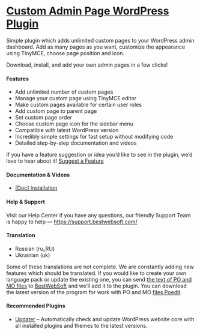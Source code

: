 <a href="https://bestwebsoft.com/products/wordpress/plugins/custom-admin-page/" target=_blank>Custom Admin Page WordPress Plugin</a>
========================

<p>Simple plugin which adds unlimited custom pages to your WordPress admin dashboard. Add as many pages as you want, customize the appearance using TinyMCE, choose page position and icon.</p>
<p>Download, install, and add your own admin pages in a few clicks!</p>
<p><span class="embed-youtube" style="text-align:center; display: block;"></span></p>
<h4>Features</h4>
<ul>
<li>Add unlimited number of custom pages</li>
<li>Manage your custom page using TinyMCE editor </li>
<li>Make custom pages available for certain user roles</li>
<li>Add custom page to parent page </li>
<li>Set custom page order</li>
<li>Choose custom page icon for the sidebar menu</li>
<li>Compatible with latest WordPress version </li>
<li>Incredibly simple settings for fast setup without modifying code</li>
<li>Detailed step-by-step documentation and videos</li>
</ul>
<p>If you have a feature suggestion or idea you&#8217;d like to see in the plugin, we&#8217;d love to hear about it! <a href="https://support.bestwebsoft.com/hc/en-us/requests/new" rel="nofollow">Suggest a Feature</a></p>
<h4>Documentation &amp; Videos</h4>
<ul>
<li><a href="https://docs.google.com/document/d/1-hvn6WRvWnOqj5v5pLUk7Awyu87lq5B_dO-Tv-MC9JQ/" rel="nofollow">[Doc] Installation</a></li>
</ul>
<h4>Help &amp; Support</h4>
<p>Visit our Help Center if you have any questions, our friendly Support Team is happy to help — <a href="https://support.bestwebsoft.com/" rel="nofollow">https://support.bestwebsoft.com/</a></p>
<h4>Translation</h4>
<ul>
<li>Russian (ru_RU)</li>
<li>Ukrainian (uk)</li>
</ul>
<p>Some of these translations are not complete. We are constantly adding new features which should be translated. If you would like to create your own language pack or update the existing one, you can send <a href="https://codex.wordpress.org/Translating_WordPress" rel="nofollow">the text of PO and MO files</a> to <a href="https://support.bestwebsoft.com/hc/en-us/requests/new" rel="nofollow">BestWebSoft</a> and we&#8217;ll add it to the plugin. You can download the latest version of the program for work with PO and MO <a href="https://www.poedit.net/download.php" rel="nofollow">files Poedit</a>.</p>
<h4>Recommended Plugins</h4>
<ul>
<li><a href="https://bestwebsoft.com/products/wordpress/plugins/updater/?k=f33e1bb49ee6d97b299ba2d41e6ff4c2" rel="nofollow">Updater</a> &#8211; Automatically check and update WordPress website core with all installed plugins and themes to the latest versions.</li>
</ul>
